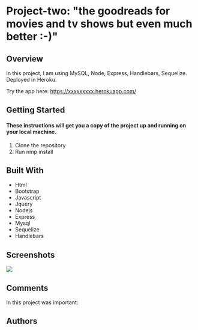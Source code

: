 # Project-two: "the goodreads for movies and tv shows but even much better :-)"

## Overview

In this project, I am using MySQL, Node, Express, Handlebars, Sequelize. Deployed in Heroku.

Try the app here: https://xxxxxxxxx.herokuapp.com/

## Getting Started

#### These instructions will get you a copy of the project up and running on your local machine.

1. Clone the repository
2. Run nmp install 

## Built With

- Html
- Bootstrap
- Javascript
- Jquery
- Nodejs
- Express
- Mysql
- Sequelize
- Handlebars

## Screenshots
![](demo.gif)

## Comments

In this project was important:


## Authors







